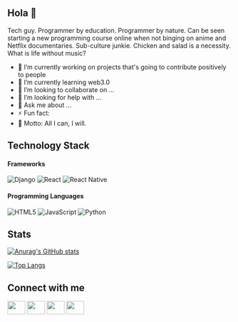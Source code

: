 ## Hola 👋

Tech guy. Programmer by education. Programmer by nature. Can be seen starting a new programming course online when not binging on anime and Netflix documentaries. Sub-culture junkie. Chicken and salad is a necessity. What is life without music? 

- 🔭 I’m currently working on projects that's going to contribute positively to people
- 🌱 I’m currently learning web3.0
- 👯 I’m looking to collaborate on ...
- 🤔 I’m looking for help with ...
- 💬 Ask me about ...
- ⚡ Fun fact: 
- :mechanical_arm:  Motto: All I can, I will. 

## Technology Stack

#### Frameworks
![Django](https://img.shields.io/badge/django-%23092E20.svg?style=for-the-badge&logo=django&logoColor=white)
![React](https://img.shields.io/badge/react-%2320232a.svg?style=for-the-badge&logo=react&logoColor=%2361DAFB)
![React Native](https://img.shields.io/badge/react_native-%2320232a.svg?style=for-the-badge&logo=react&logoColor=%2361DAFB)


#### Programming Languages
![HTML5](https://img.shields.io/badge/html5-%23E34F26.svg?style=for-the-badge&logo=html5&logoColor=white)
![JavaScript](https://img.shields.io/badge/javascript-%23323330.svg?style=for-the-badge&logo=javascript&logoColor=%23F7DF1E)
![Python](https://img.shields.io/badge/python-3670A0?style=for-the-badge&logo=python&logoColor=ffdd54)

## Stats

[![Anurag's GitHub stats](https://github-readme-stats.vercel.app/api?username=fritzjackhunt&count_private=true&theme=dark)](https://github.com/anuraghazra/github-readme-stats)

[![Top Langs](https://github-readme-stats.vercel.app/api/top-langs/?username=fritzjackhunt&layout=compact&theme=dark)](https://github.com/anuraghazra/github-readme-stats)


## Connect with me

<p align="left">
  <a href="https://twitter.com/fritzjackhunt" target="_blank"><img align="center" src="https://cdn.jsdelivr.net/npm/simple-icons@3.0.1/icons/twitter.svg" alt="" height="30" width="40" /></a>
  <a href="https://www.linkedin.com/in/aniekan-essiet/" target="blank"><img align="center" src="https://cdn.jsdelivr.net/npm/simple-icons@3.0.1/icons/linkedin.svg" alt="" height="30" width="40" /></a>
  <a href="https://www.instagram.com/essiet_aniekan/?hl=en" target="_blank"><img align="center" src="https://cdn.jsdelivr.net/npm/simple-icons@3.0.1/icons/instagram.svg" alt="" height="30" width="40" /></a>
  <a href="https://medium.com/@essiet-aniekan31" target="_blank"><img align="center" src="https://cdn.jsdelivr.net/npm/simple-icons@3.0.1/icons/medium.svg" alt="" height="30" width="40" /></a>
</p>

